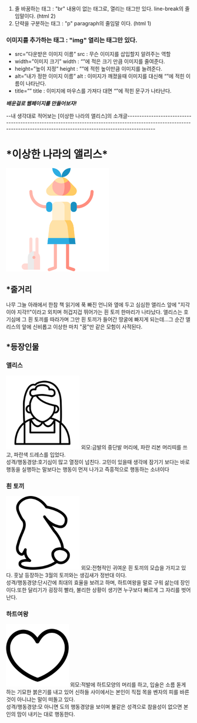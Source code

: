 1. 줄  바꿈하는 태그 : "br" 내용이 없는 태그로, 열리는 태그만 있다. line-break의 줄임말이다. (html 2)
2. 단략을 구분하는 태그 : "p" paragraph의 줄임말 이다. (html 1)

### 이미지를 추가하는 태그 : "img" 열리는 태그만 있다.

- src=”다운받은 이미지 이름”  src : 무슨 이미지를 삽입할지 알려주는 역할
- width=”이미지 크기”  width : “”에 적은 크기 만큼 이미지를 줄여준다.
- height=”높이 지정”  height : ””에 적힌 높이만큼 이미지를 늘려준다.
- alt=”내가 정한 이미지 이름” alt : 이미지가 깨졌을때 이미지를 대신해 “”에 적힌 이름이 나타난다.
- title=”” title : 이미지에 마우스를 가져다 대면 “”에 적힌 문구가 나타난다.

***배운걸로 웹페이지를 만들어보자!***

--내 생각대로 적어보는 [이상한 나라의 앨리스]의 소개글------------------------------------------------------------------------------------------------------------------------------------------------------------------------
<!DOCTYPE html>
<html>
    <head>
        <title>내 생각대로 적어보는 [이상한 나라의 앨리스]의 소개글</title>
        <mata charset="utf-8">
    </head>     
    <body>
        <h1 title="작가: 루이스 캐럴">*이상한 나라의 앨리스*</h1>
        <img src="img.1.png" width="280" title= "https://www.flaticon.com/kr/free-icons/-이상한 나라 아이콘  제작자: Freepik - Flaticon">
        <h2>*줄거리</h2>
        <p>나무 그늘 아래에서 한참 책 읽기에 푹 빠진 언니와 옆에 두고 심심한 앨리스 앞에 "지각이야 지각!!"이라고 외치며 허겁지겁 뛰어가는 흰 토끼 한마리가 나타났다. 앨리스는 호기심에 그 흰 토끼를 따라가며 그만 흰 토끼가 들어간 땅굴에 빠지게 되는데...그 순간 앨리스의 앞에 신비롭고 이상한 마치 "꿈"만 같은 모험이 사적된다.</p>
        <h2>*등장인물</h2>
        <h3>앨리스</h3>
        <img src="img.2.png" width="200"title="https://www.flaticon.com/kr/free-icons/-title= 청소 직원 아이콘  제작자: imaginationlol - Flaticon">
        외모:금발의 중단발 머리에, 파란 리본 머리띠를 쓰고, 파란색 드레스를 입었다.<br>
        성격/행동경양:호기심이 많고 열정이 넘친다. 고민이 있을때 생각에 잠기기 보다는 바로 행동을 실행하는 말보다는 행동이 먼저 나가고 즉흥적으로 행동하는 소녀이다<br>
        <h3>흰 토끼</h3>
        <img src="img.3.png" width="200"title="https://www.flaticon.com/kr/free-icons/ title= 토끼 아이콘  제작자: nandaraihan - Flaticon">
        외모:전형적인 귀여운 흰 토끼의 모습을 가지고 있다. 훗날 등장하는 3월의 토끼와는 생김새가 정반대 이다.<br>
        성격/행동경양:단시간에 최대의 효율을 보려고 하며, 하트여왕을 말로 구워 삶는데 장인이다.또한 달리기가 굉장히 빨라, 불리한 상황이 생기면 누구보다 빠르게 그 자리를 벗어난다.<br>
        <h3>하트여왕</h3>
        <img src="img.4.png" width="170"title="https://www.flaticon.com/kr/free-icons/ 심장 아이콘  제작자: Noplubery - Flaticon">
        외모:적발에 하트모양의 머리를 하고, 입술은  소름 돋게 하는 기묘한 붉은기를 내고 있어 신하들 사이에서는 본인이 직접 목을 벤자의 피를 바른것이 아니냐는 말이 떠돌고 있다.<br>
        성격/행동경양:모 아니면 도의 행동경양을 보이며 불같은 성격으로 참을성이 없으면 본인의 맘이 내키는 대로 행동한다.<br><br><br>
    </body>
    </html>

    
